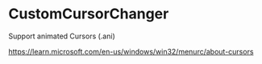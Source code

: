 # CustomCursorChanger
 Support animated Cursors (.ani)

https://learn.microsoft.com/en-us/windows/win32/menurc/about-cursors
